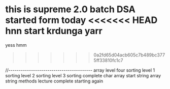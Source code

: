 this is supreme 2.0 batch DSA started form today
<<<<<<< HEAD
hnn start krdunga yarr
=======
yess
hmm
>>>>>>> 0a2fd65d04acb605c7b489bc3775ff33810fc1c7



//-----------------------------------------
 array level four 
 sorting level 1
 sorting level 2
 sorting level 3
 sorting complete
 char array start
 string array 
 string methods
 lecture complete 
 starting again

 
